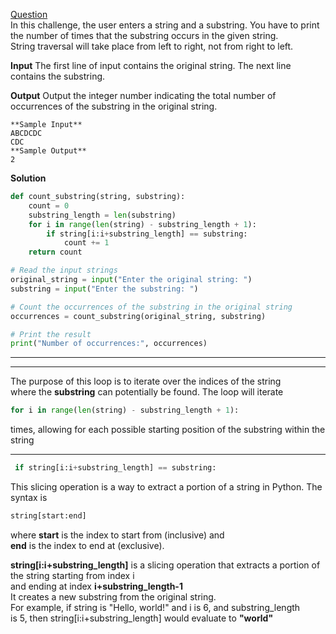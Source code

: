 [Question](https://www.hackerrank.com/challenges/find-a-string/problem?isFullScreen=true)<br>
In this challenge, the user enters a string and a substring. You have to print the number of times that the substring occurs in the given string.<br>
String traversal will take place from left to right, not from right to left.<br>

**Input**
The first line of input contains the original string. The next line contains the substring.

**Output**
Output the integer number indicating the total number of occurrences of the substring in the original string.
```
**Sample Input**
ABCDCDC
CDC
**Sample Output**
2
```

**Solution**
```python
def count_substring(string, substring):
    count = 0
    substring_length = len(substring)
    for i in range(len(string) - substring_length + 1):
        if string[i:i+substring_length] == substring:
            count += 1
    return count

# Read the input strings
original_string = input("Enter the original string: ")
substring = input("Enter the substring: ")

# Count the occurrences of the substring in the original string
occurrences = count_substring(original_string, substring)

# Print the result
print("Number of occurrences:", occurrences)
```

-------------------------------------------------------------------------------------------------------
-------------------------------------------------------------------------------------------------------
The purpose of this loop is to iterate over the indices of the string<br>
 where the **substring** can potentially be found. The loop will iterate <br>
```python
for i in range(len(string) - substring_length + 1):
```
 times, allowing for each possible starting position of the substring within the string

-------------------------------------------------------------------------------------------------------
```python
 if string[i:i+substring_length] == substring:
```
This slicing operation is a way to extract a portion of a string in Python. The syntax is 
```python
string[start:end]
```
where **start** is the index to start from (inclusive) and <br>
**end** is the index to end at (exclusive).<br>

**string[i:i+substring_length]** is a slicing operation that extracts a portion of the string starting from index i<br>
 and ending at index **i+substring_length-1** <br>
It creates a new substring from the original string.<br>
For example, if string is "Hello, world!" and i is 6, and substring_length<br>
 is 5, then string[i:i+substring_length] would evaluate to **"world"**
